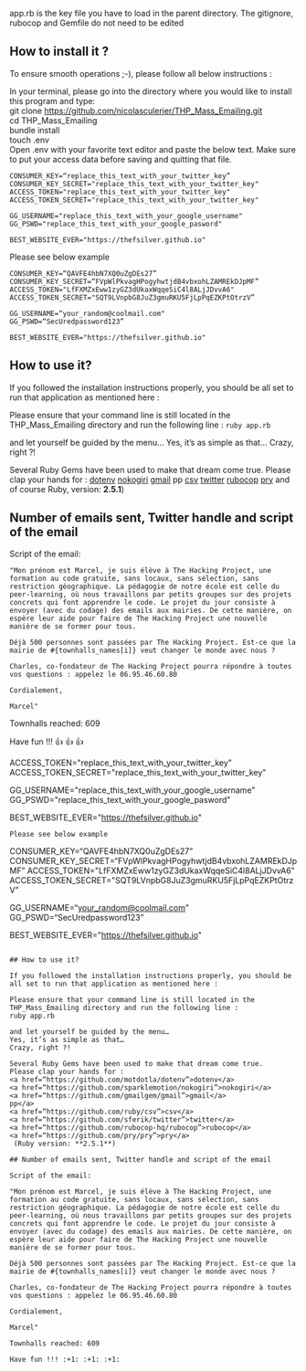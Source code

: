 
app.rb is the key file you have to load in the parent directory. The gitignore, rubocop and Gemfile do not need to be edited

## How to install it ?

To ensure smooth operations ;-), please follow all below instructions :

In your terminal, please go into the directory where you would like to install this program and type:<br>
git clone https://github.com/nicolasculerier/THP_Mass_Emailing.git<br>
cd THP_Mass_Emailing<br>
bundle install<br>
touch .env<br>
Open .env with your favorite text editor and paste the below text. Make sure to put your access data before saving and quitting that file.
```
CONSUMER_KEY=“replace_this_text_with_your_twitter_key”
CONSUMER_KEY_SECRET="replace_this_text_with_your_twitter_key"
ACCESS_TOKEN="replace_this_text_with_your_twitter_key"
ACCESS_TOKEN_SECRET="replace_this_text_with_your_twitter_key"

GG_USERNAME="replace_this_text_with_your_google_username"
GG_PSWD="replace_this_text_with_your_google_pasword"

BEST_WEBSITE_EVER="https://thefsilver.github.io"
```
Please see below example
```
CONSUMER_KEY=“QAVFE4hbN7XQ0uZgDEs27”
CONSUMER_KEY_SECRET=“FVpWlPkvagHPogyhwtjdB4vbxohLZAMREkDJpMF”
ACCESS_TOKEN="LfFXMZxEww1zyGZ3dUkaxWqqeSiC4l8ALjJDvvA6"
ACCESS_TOKEN_SECRET="SQT9LVnpbG8JuZ3gmuRKU5FjLpPqEZKPtOtrzV”

GG_USERNAME=“your_random@coolmail.com"
GG_PSWD=“SecUredpassword123”

BEST_WEBSITE_EVER="https://thefsilver.github.io" 
```

## How to use it?

If you followed the installation instructions properly, you should be all set to run that application as mentioned here :

Please ensure that your command line is still located in the THP_Mass_Emailing directory and run the following line :
```ruby app.rb ```

and let yourself be guided by the menu…
Yes, it’s as simple as that… 
Crazy, right ?!

Several Ruby Gems have been used to make that dream come true.
Please clap your hands for :
<a href=“https://github.com/motdotla/dotenv”>dotenv</a>
<a href=“https://github.com/sparklemotion/nokogiri”>nokogiri</a>
<a href=“https://github.com/gmailgem/gmail”>gmail</a>
pp
<a href=“https://github.com/ruby/csv”>csv</a>
<a href=“https://github.com/sferik/twitter”>twitter</a>
<a href=“https://github.com/rubocop-hq/rubocop”>rubocop</a>
<a href=“https://github.com/pry/pry”>pry</a>
and of course Ruby, version: **2.5.1**)

## Number of emails sent, Twitter handle and script of the email

Script of the email: 
```
"Mon prénom est Marcel, je suis élève à The Hacking Project, une formation au code gratuite, sans locaux, sans sélection, sans restriction géographique. La pédagogie de notre école est celle du peer-learning, où nous travaillons par petits groupes sur des projets concrets qui font apprendre le code. Le projet du jour consiste à envoyer (avec du codage) des emails aux mairies. De cette manière, on espère leur aide pour faire de The Hacking Project une nouvelle manière de se former pour tous.

Déjà 500 personnes sont passées par The Hacking Project. Est-ce que la mairie de #{townhalls_names[i]} veut changer le monde avec nous ?

Charles, co-fondateur de The Hacking Project pourra répondre à toutes vos questions : appelez le 06.95.46.60.80

Cordialement,

Marcel"
```
Townhalls reached: 609

Have fun !!! :+1: :+1: :+1:

ACCESS_TOKEN="replace_this_text_with_your_twitter_key"
ACCESS_TOKEN_SECRET="replace_this_text_with_your_twitter_key"

GG_USERNAME="replace_this_text_with_your_google_username"
GG_PSWD="replace_this_text_with_your_google_pasword"

BEST_WEBSITE_EVER="https://thefsilver.github.io"
```
Please see below example
```
CONSUMER_KEY=“QAVFE4hbN7XQ0uZgDEs27”
CONSUMER_KEY_SECRET=“FVpWlPkvagHPogyhwtjdB4vbxohLZAMREkDJpMF”
ACCESS_TOKEN="LfFXMZxEww1zyGZ3dUkaxWqqeSiC4l8ALjJDvvA6"
ACCESS_TOKEN_SECRET="SQT9LVnpbG8JuZ3gmuRKU5FjLpPqEZKPtOtrzV”

GG_USERNAME=“your_random@coolmail.com"
GG_PSWD=“SecUredpassword123”

BEST_WEBSITE_EVER="https://thefsilver.github.io" 
```

## How to use it?

If you followed the installation instructions properly, you should be all set to run that application as mentioned here :

Please ensure that your command line is still located in the THP_Mass_Emailing directory and run the following line :
ruby app.rb

and let yourself be guided by the menu…
Yes, it’s as simple as that… 
Crazy, right ?!

Several Ruby Gems have been used to make that dream come true.
Please clap your hands for :
<a href=“https://github.com/motdotla/dotenv”>dotenv</a>
<a href=“https://github.com/sparklemotion/nokogiri”>nokogiri</a>
<a href=“https://github.com/gmailgem/gmail”>gmail</a>
pp</a>
<a href=“https://github.com/ruby/csv”>csv</a>
<a href=“https://github.com/sferik/twitter”>twitter</a>
<a href=“https://github.com/rubocop-hq/rubocop”>rubocop</a>
<a href=“https://github.com/pry/pry”>pry</a>
 (Ruby version: **2.5.1**)

## Number of emails sent, Twitter handle and script of the email

Script of the email: 

"Mon prénom est Marcel, je suis élève à The Hacking Project, une formation au code gratuite, sans locaux, sans sélection, sans restriction géographique. La pédagogie de notre école est celle du peer-learning, où nous travaillons par petits groupes sur des projets concrets qui font apprendre le code. Le projet du jour consiste à envoyer (avec du codage) des emails aux mairies. De cette manière, on espère leur aide pour faire de The Hacking Project une nouvelle manière de se former pour tous.

Déjà 500 personnes sont passées par The Hacking Project. Est-ce que la mairie de #{townhalls_names[i]} veut changer le monde avec nous ?

Charles, co-fondateur de The Hacking Project pourra répondre à toutes vos questions : appelez le 06.95.46.60.80

Cordialement,

Marcel"

Townhalls reached: 609

Have fun !!! :+1: :+1: :+1:
